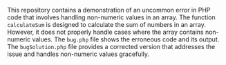 This repository contains a demonstration of an uncommon error in PHP code that involves handling non-numeric values in an array. The function `calculateSum` is designed to calculate the sum of numbers in an array. However, it does not properly handle cases where the array contains non-numeric values.  The `bug.php` file shows the erroneous code and its output. The `bugSolution.php` file provides a corrected version that addresses the issue and handles non-numeric values gracefully.